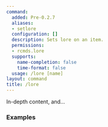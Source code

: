 ```yaml
---
command:
  added: Pre-0.2.7
  aliases:
  - setlore
  configuration: []
  description: Sets lore on an item.
  permissions:
  - rcmds.lore
  supports:
    name-completion: false
    time-format: false
  usage: /lore [name]
layout: command
title: /lore
---
```


In-depth content, and...

### Examples


